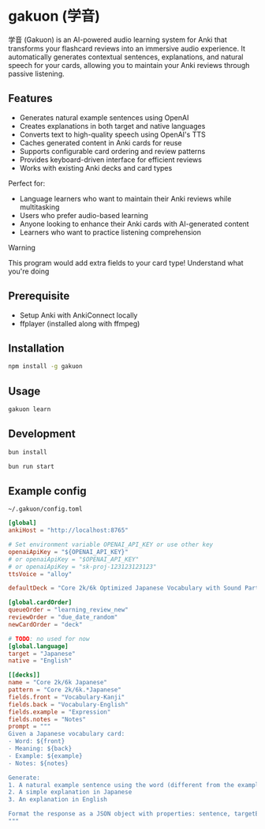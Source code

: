 # gakuon (学音)

学音 (Gakuon) is an AI-powered audio learning system for Anki that transforms your flashcard reviews into an immersive audio experience. It automatically generates contextual sentences, explanations, and natural speech for your cards, allowing you to maintain your Anki reviews through passive listening.

## Features
- Generates natural example sentences using OpenAI
- Creates explanations in both target and native languages
- Converts text to high-quality speech using OpenAI's TTS
- Caches generated content in Anki cards for reuse
- Supports configurable card ordering and review patterns
- Provides keyboard-driven interface for efficient reviews
- Works with existing Anki decks and card types

Perfect for:
- Language learners who want to maintain their Anki reviews while multitasking
- Users who prefer audio-based learning
- Anyone looking to enhance their Anki cards with AI-generated content
- Learners who want to practice listening comprehension

> [!WARNING]
> This program would add extra fields to your card type! Understand what you're doing

## Prerequisite

* Setup Anki with AnkiConnect locally
* ffplayer (installed along with ffmpeg)

## Installation

```bash
npm install -g gakuon
```

## Usage

```bash
gakuon learn
```

## Development

```bash
bun install

bun run start
```

## Example config

`~/.gakuon/config.toml`

```toml
[global]
ankiHost = "http://localhost:8765"

# Set environment variable OPENAI_API_KEY or use other key
openaiApiKey = "${OPENAI_API_KEY}"
# or openaiApiKey = "$OPENAI_API_KEY"
# or openaiApiKey = "sk-proj-123123123123"
ttsVoice = "alloy"

defaultDeck = "Core 2k/6k Optimized Japanese Vocabulary with Sound Part 01"

[global.cardOrder]
queueOrder = "learning_review_new"
reviewOrder = "due_date_random"
newCardOrder = "deck"

# TODO: no used for now
[global.language]
target = "Japanese"
native = "English"

[[decks]]
name = "Core 2k/6k Japanese"
pattern = "Core 2k/6k.*Japanese"
fields.front = "Vocabulary-Kanji"
fields.back = "Vocabulary-English"
fields.example = "Expression"
fields.notes = "Notes"
prompt = """
Given a Japanese vocabulary card:
- Word: ${front}
- Meaning: ${back}
- Example: ${example}
- Notes: ${notes}

Generate:
1. A natural example sentence using the word (different from the example provided)
2. A simple explanation in Japanese
3. An explanation in English

Format the response as a JSON object with properties: sentence, targetExplanation, nativeExplanation
"""
```
